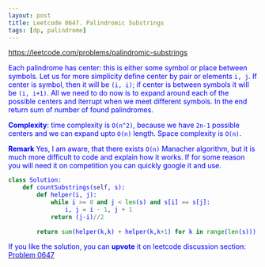 ```yaml
---
layout: post
title: Leetcode 0647. Palindromic Substrings
tags: [dp, palindrome]
---
```


<a href="https://leetcode.com/problems/palindromic-substrings"> <font color = blue>https://leetcode.com/problems/palindromic-substrings

Each palindrome has center: this is either some symbol or place between symbols. Let us for more simplicity define center by pair or elements `i, j`. If center is symbol, then it will be `(i, i)`; if center is between symbols it will be `(i, i+1)`. All we need to do now is to expand around each of the possible centers and iterrupt when we meet different symbols. In the end return sum of number of found palindromes.

**Complexity**: time complexity is `O(n^2)`, because we have `2n-1` possible centers and we can expand upto `O(n)` length. Space complexity is `O(n)`.

**Remark** Yes, I am aware, that there exists `O(n)` Manacher algorithm, but it is much more difficult to code and explain how it works. If for some reason you will need it on competition you can quickly google it and use.

```python
class Solution:
    def countSubstrings(self, s):
        def helper(i, j):
            while i >= 0 and j < len(s) and s[i] == s[j]:
                i, j = i - 1, j + 1
            return (j-i)//2
        
        return sum(helper(k,k) + helper(k,k+1) for k in range(len(s)))
```

If you like the solution, you can **upvote** it on leetcode discussion section:<a href="https://leetcode.com/problems/palindromic-substrings/discuss/1129416/python-expand-around-center-explained"> <font color = blue>Problem 0647
